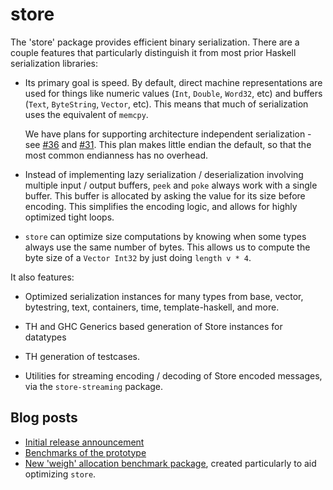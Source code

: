 # store

The 'store' package provides efficient binary serialization. There are a couple
features that particularly distinguish it from most prior Haskell serialization
libraries:

* Its primary goal is speed. By default, direct machine representations are used
  for things like numeric values (`Int`, `Double`, `Word32`, etc) and buffers
  (`Text`, `ByteString`, `Vector`, etc). This means that much of serialization
  uses the equivalent of `memcpy`.

  We have plans for supporting architecture independent serialization - see
  [#36](https://github.com/fpco/store/issues/36) and
  [#31](https://github.com/fpco/store/issues/31). This plan makes little endian
  the default, so that the most common endianness has no overhead.

* Instead of implementing lazy serialization / deserialization involving
  multiple input / output buffers, `peek` and `poke` always work with a single
  buffer. This buffer is allocated by asking the value for its size before
  encoding. This simplifies the encoding logic, and allows for highly optimized
  tight loops.

* `store` can optimize size computations by knowing when some types always
  use the same number of bytes.  This allows us to compute the byte size of a
  `Vector Int32` by just doing `length v * 4`.

It also features:

* Optimized serialization instances for many types from base, vector,
  bytestring, text, containers, time, template-haskell, and more.

* TH and GHC Generics based generation of Store instances for datatypes

* TH generation of testcases.

* Utilities for streaming encoding / decoding of Store encoded messages, via the
  `store-streaming` package.

## Blog posts

* [Initial release announcement](https://www.fpcomplete.com/blog/2016/05/store-package)
* [Benchmarks of the prototype](https://www.fpcomplete.com/blog/2016/03/efficient-binary-serialization)
* [New 'weigh' allocation benchmark package](https://www.fpcomplete.com/blog/2016/05/weigh-package),
  created particularly to aid optimizing `store`.
